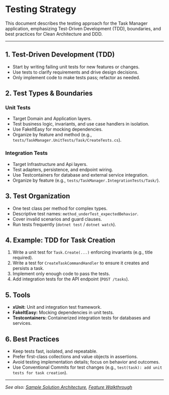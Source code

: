 # Testing Strategy

This document describes the testing approach for the Task Manager application, emphasizing Test-Driven Development (TDD), boundaries, and best practices for Clean Architecture and DDD.

---

## 1. Test-Driven Development (TDD)
- Start by writing failing unit tests for new features or changes.
- Use tests to clarify requirements and drive design decisions.
- Only implement code to make tests pass; refactor as needed.

## 2. Test Types & Boundaries

### Unit Tests
- Target Domain and Application layers.
- Test business logic, invariants, and use case handlers in isolation.
- Use FakeItEasy for mocking dependencies.
- Organize by feature and method (e.g., `tests/TaskManager.UnitTests/Task/CreateTests.cs`).

### Integration Tests
- Target Infrastructure and Api layers.
- Test adapters, persistence, and endpoint wiring.
- Use Testcontainers for database and external service integration.
- Organize by feature (e.g., `tests/TaskManager.IntegrationTests/Task/`).

## 3. Test Organization
- One test class per method for complex types.
- Descriptive test names: `method_underTest_expectedBehavior`.
- Cover invalid scenarios and guard clauses.
- Run tests frequently (`dotnet test` / `dotnet watch`).

## 4. Example: TDD for Task Creation
1. Write a unit test for `Task.Create(...)` enforcing invariants (e.g., title required).
2. Write a test for `CreateTaskCommandHandler` to ensure it creates and persists a task.
3. Implement only enough code to pass the tests.
4. Add integration tests for the API endpoint (`POST /tasks`).

## 5. Tools
- **xUnit:** Unit and integration test framework.
- **FakeItEasy:** Mocking dependencies in unit tests.
- **Testcontainers:** Containerized integration tests for databases and services.

## 6. Best Practices
- Keep tests fast, isolated, and repeatable.
- Prefer first-class collections and value objects in assertions.
- Avoid testing implementation details; focus on behavior and outcomes.
- Use Conventional Commits for test changes (e.g., `test(task): add unit tests for task creation`).

---

*See also: [Sample Solution Architecture](../design/architecture.md), [Feature Walkthrough](../guides/adding-a-new-task-feature.md)*
